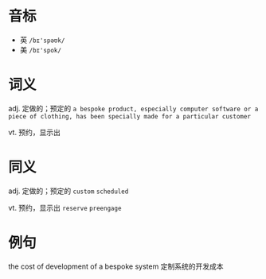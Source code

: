 # 音标

- 英 `/bɪ'spəʊk/`
- 美 `/bɪ'spok/`

# 词义

adj. 定做的；预定的
`a bespoke product, especially computer software or a piece of clothing, has been specially made for a particular customer`

vt. 预约，显示出


# 同义

adj. 定做的；预定的
`custom` `scheduled`

vt. 预约，显示出
`reserve` `preengage`

# 例句

the cost of development of a bespoke system
定制系统的开发成本


